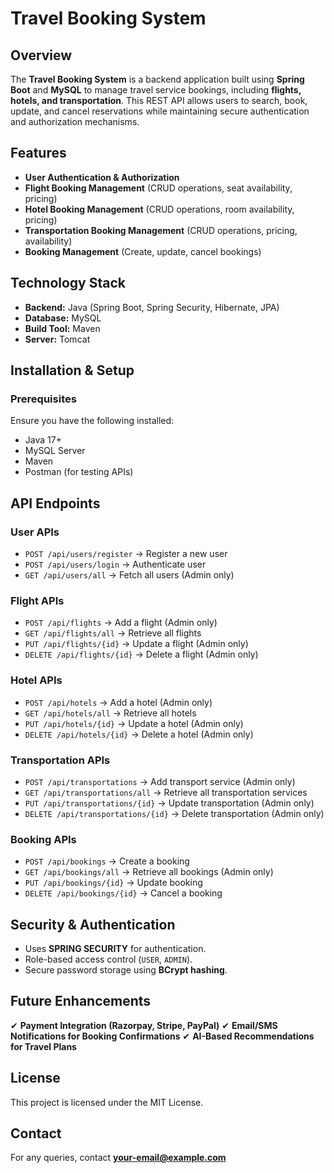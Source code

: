 # Travel Booking System 

## Overview
The **Travel Booking System** is a backend application built using **Spring Boot** and **MySQL** to manage travel service bookings, including **flights, hotels, and transportation**. This REST API allows users to search, book, update, and cancel reservations while maintaining secure authentication and authorization mechanisms.

## Features
- **User Authentication & Authorization**
- **Flight Booking Management** (CRUD operations, seat availability, pricing)
- **Hotel Booking Management** (CRUD operations, room availability, pricing)
- **Transportation Booking Management** (CRUD operations, pricing, availability)
- **Booking Management** (Create, update, cancel bookings)

## Technology Stack
- **Backend:** Java (Spring Boot, Spring Security, Hibernate, JPA)
- **Database:** MySQL
- **Build Tool:** Maven
- **Server:** Tomcat

## Installation & Setup

### Prerequisites
Ensure you have the following installed:
- Java 17+
- MySQL Server
- Maven
- Postman (for testing APIs)

## API Endpoints

### **User APIs**
- `POST /api/users/register` → Register a new user
- `POST /api/users/login` → Authenticate user
- `GET /api/users/all` → Fetch all users (Admin only)

### **Flight APIs**
- `POST /api/flights` → Add a flight (Admin only)
- `GET /api/flights/all` → Retrieve all flights
- `PUT /api/flights/{id}` → Update a flight (Admin only)
- `DELETE /api/flights/{id}` → Delete a flight (Admin only)

### **Hotel APIs**
- `POST /api/hotels` → Add a hotel (Admin only)
- `GET /api/hotels/all` → Retrieve all hotels
- `PUT /api/hotels/{id}` → Update a hotel (Admin only)
- `DELETE /api/hotels/{id}` → Delete a hotel (Admin only)

### **Transportation APIs**
- `POST /api/transportations` → Add transport service (Admin only)
- `GET /api/transportations/all` → Retrieve all transportation services
- `PUT /api/transportations/{id}` → Update transportation (Admin only)
- `DELETE /api/transportations/{id}` → Delete transportation (Admin only)

### **Booking APIs**
- `POST /api/bookings` → Create a booking
- `GET /api/bookings/all` → Retrieve all bookings (Admin only)
- `PUT /api/bookings/{id}` → Update booking
- `DELETE /api/bookings/{id}` → Cancel a booking

## Security & Authentication
- Uses **SPRING SECURITY** for authentication.
- Role-based access control (`USER`, `ADMIN`).
- Secure password storage using **BCrypt hashing**.

## Future Enhancements
✔ **Payment Integration (Razorpay, Stripe, PayPal)**
✔ **Email/SMS Notifications for Booking Confirmations**
✔ **AI-Based Recommendations for Travel Plans**

## License
This project is licensed under the MIT License.

## Contact
For any queries, contact **your-email@example.com**

